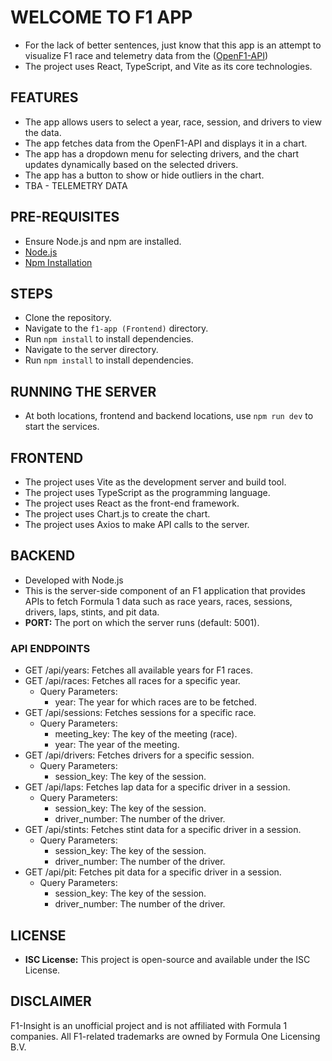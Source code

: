 # WELCOME TO F1 APP
- For the lack of better sentences, just know that this app is an attempt to visualize F1 race and telemetry data from the ([OpenF1-API](https://openf1.org/#introduction))
- The project uses React, TypeScript, and Vite as its core technologies.
  
## FEATURES
- The app allows users to select a year, race, session, and drivers to view the data.
- The app fetches data from the OpenF1-API and displays it in a chart.
- The app has a dropdown menu for selecting drivers, and the chart updates dynamically based on the selected drivers.
- The app has a button to show or hide outliers in the chart.
- TBA - TELEMETRY DATA

## PRE-REQUISITES
- Ensure Node.js and npm are installed.
- [Node.js](https://nodejs.org/en/download)
- [Npm Installation](https://docs.npmjs.com/downloading-and-installing-node-js-and-npm)

## STEPS
- Clone the repository.
- Navigate to the `f1-app (Frontend)` directory.
- Run `npm install` to install dependencies.
- Navigate to the server directory.
- Run `npm install` to install dependencies.

## RUNNING THE SERVER
- At both locations, frontend and backend locations, use `npm run dev` to start the services.

## FRONTEND
- The project uses Vite as the development server and build tool.
- The project uses TypeScript as the programming language.
- The project uses React as the front-end framework.
- The project uses Chart.js to create the chart.
- The project uses Axios to make API calls to the server.

## BACKEND
- Developed with Node.js
- This is the server-side component of an F1 application that provides APIs to fetch Formula 1 data such as race years, races, sessions, drivers, laps, stints, and pit data.
- **PORT:** The port on which the server runs (default: 5001).

### API ENDPOINTS
- GET /api/years: Fetches all available years for F1 races.
- GET /api/races: Fetches all races for a specific year.
  - Query Parameters:
    - year: The year for which races are to be fetched.
- GET /api/sessions: Fetches sessions for a specific race.
  - Query Parameters:
    - meeting_key: The key of the meeting (race).
    - year: The year of the meeting.
- GET /api/drivers: Fetches drivers for a specific session.
  - Query Parameters:
    - session_key: The key of the session.
- GET /api/laps: Fetches lap data for a specific driver in a session.
  - Query Parameters:
    - session_key: The key of the session.
    - driver_number: The number of the driver.
- GET /api/stints: Fetches stint data for a specific driver in a session.
  - Query Parameters:
    - session_key: The key of the session.
    - driver_number: The number of the driver.
- GET /api/pit: Fetches pit data for a specific driver in a session.
  - Query Parameters:
    - session_key: The key of the session.
    - driver_number: The number of the driver.


## LICENSE
 - **ISC License:** This project is open-source and available under the ISC License.


## DISCLAIMER
F1-Insight is an unofficial project and is not affiliated with Formula 1 companies. All F1-related trademarks are owned by Formula One Licensing B.V.